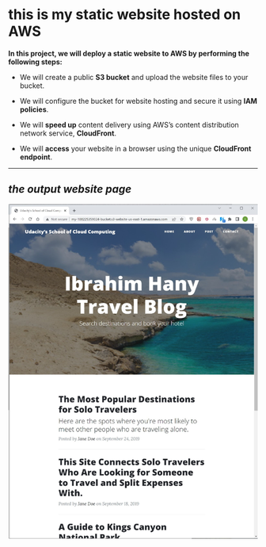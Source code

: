 # this is my static website hosted on AWS 

**In this project, we will deploy a static website to AWS by performing the following steps:**

- We will create a public **S3 bucket** and upload the website files to your bucket.

- We will configure the bucket for website hosting and secure it using **IAM policies**.

- We will **speed up** content delivery using AWS’s content distribution network service, **CloudFront**.

- We will **access** your website in a browser using the unique **CloudFront endpoint**.

---
## _the output website page_
![Image Link](https://github.com/IbrahimHanyEl-Sheikh/AWS-Cloud-Devops-Udacity/blob/main/Deploy%20Static%20Website%20on%20AWS/website.jpg)
